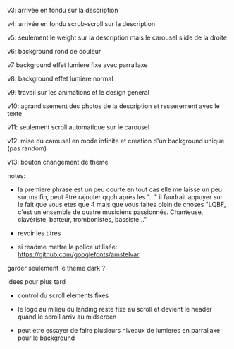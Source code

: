 

v3: arrivée en fondu sur la description

v4: arrivée en fondu scrub-scroll sur la description

v5: seulement le weight sur la description mais le carousel slide de la droite

v6: background rond de couleur

v7 background effet lumiere fixe avec parrallaxe

v8: background effet lumiere normal

v9: travail sur les animations et le design general

v10: agrandissement des photos de la description et resserement avec le texte

v11: seulement scroll automatique sur le carousel

v12: mise du carousel en mode infinite et creation d'un background unique (pas random)

v13: bouton changement de theme




notes:
- la premiere phrase est un peu courte en tout cas elle me laisse un peu sur ma fin, peut être rajouter qqch après les "..." il faudrait appuyer sur le fait que vous etes que 4 mais que vous faites plein de choses
    "LQBF, c'est un ensemble de quatre musiciens passionnés. Chanteuse, clavériste, batteur, trombonistes, bassiste..."

- revoir les titres

- si readme mettre la police utilisée: https://github.com/googlefonts/amstelvar

garder seulement le theme dark ?



idees pour plus tard

- control du scroll elements fixes

- le logo au milieu du landing reste fixe au scroll et devient le header quand le scroll arriv au midscreen

- peut etre essayer de faire plusieurs niveaux de lumieres en parrallaxe pour le background